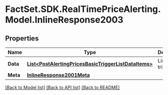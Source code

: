 # FactSet.SDK.RealTimePriceAlerting.Model.InlineResponse2003

## Properties

Name | Type | Description | Notes
------------ | ------------- | ------------- | -------------
**Data** | [**List&lt;PostAlertingPricesBasicTriggerListDataItems&gt;**](PostAlertingPricesBasicTriggerListDataItems.md) | List of triggers. | [optional] 
**Meta** | [**InlineResponse2001Meta**](InlineResponse2001Meta.md) |  | [optional] 

[[Back to Model list]](../README.md#documentation-for-models) [[Back to API list]](../README.md#documentation-for-api-endpoints) [[Back to README]](../README.md)

